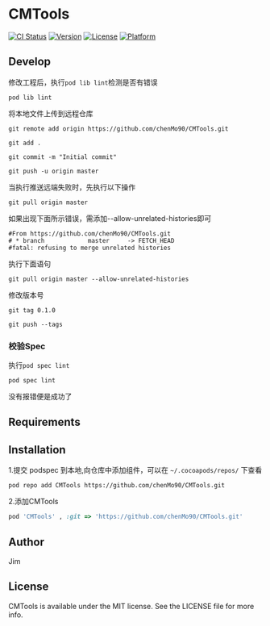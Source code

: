 # CMTools

[![CI Status](https://img.shields.io/travis/904165900@qq.com/CMTools.svg?style=flat)](https://travis-ci.org/904165900@qq.com/CMTools)
[![Version](https://img.shields.io/cocoapods/v/CMTools.svg?style=flat)](https://cocoapods.org/pods/CMTools)
[![License](https://img.shields.io/cocoapods/l/CMTools.svg?style=flat)](https://cocoapods.org/pods/CMTools)
[![Platform](https://img.shields.io/cocoapods/p/CMTools.svg?style=flat)](https://cocoapods.org/pods/CMTools)

## Develop

修改工程后，执行`pod lib lint`检测是否有错误

	pod lib lint

将本地文件上传到远程仓库

	git remote add origin https://github.com/chenMo90/CMTools.git

	git add .

	git commit -m "Initial commit"

	git push -u origin master 

当执行推送远端失败时，先执行以下操作

	git pull origin master

如果出现下面所示错误，需添加--allow-unrelated-histories即可

	#From https://github.com/chenMo90/CMTools.git
	# * branch            master     -> FETCH_HEAD
	#fatal: refusing to merge unrelated histories

执行下面语句

	git pull origin master --allow-unrelated-histories

修改版本号

	git tag 0.1.0

	git push --tags

### 校验Spec

执行`pod spec lint`

	pod spec lint

没有报错便是成功了







## Requirements

## Installation

1.提交 podspec 到本地,向仓库中添加组件，可以在 `~/.cocoapods/repos/` 下查看 

	pod repo add CMTools https://github.com/chenMo90/CMTools.git

2.添加CMTools

```ruby
pod 'CMTools' , :git => 'https://github.com/chenMo90/CMTools.git'
```

## Author

Jim

## License

CMTools is available under the MIT license. See the LICENSE file for more info.